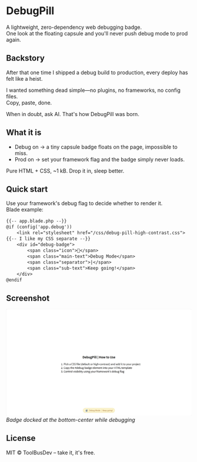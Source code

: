 # DebugPill

A lightweight, zero-dependency web debugging badge.  
One look at the floating capsule and you'll never push debug mode to prod again.

## Backstory  
After that one time I shipped a debug build to production, every deploy has felt like a heist.  

I wanted something dead simple—no plugins, no frameworks, no config files.  
Copy, paste, done.  

When in doubt, ask AI. That's how DebugPill was born.

## What it is  
- Debug on → a tiny capsule badge floats on the page, impossible to miss.  
- Prod on → set your framework flag and the badge simply never loads.  

Pure HTML + CSS, ~1 kB. Drop it in, sleep better.

## Quick start  
Use your framework's debug flag to decide whether to render it.  
Blade example:

```blade
{{-- app.blade.php --}}
@if (config('app.debug'))
    <link rel="stylesheet" href="/css/debug-pill-high-contrast.css">   {{-- I like my CSS separate --}}
    <div id="debug-badge">
        <span class="icon">🧙</span>
        <span class="main-text">Debug Mode</span>
        <span class="separator">|</span>
        <span class="sub-text">Keep going!</span>
    </div>
@endif
```

## Screenshot  
![DebugPill in action](https://github.com/ToolBusDev/DebugPill/blob/main/img/screenshot.png)
*Badge docked at the bottom-center while debugging*


## License
MIT © ToolBusDev – take it, it's free.
